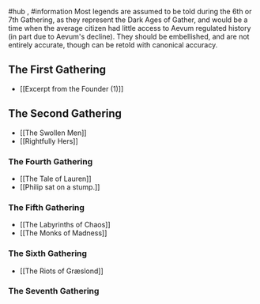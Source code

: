 #hub , #information 
Most legends are assumed to be told during the 6th or 7th Gathering, as they represent the Dark Ages of Gather, and would be a time when the average citizen had little access to Aevum regulated history (in part due to Aevum's decline). They should be embellished, and are not entirely accurate, though can be retold with canonical accuracy.

## The First Gathering
- [[Excerpt from the Founder (1)]]

## The Second Gathering
- [[The Swollen Men]]
- [[Rightfully Hers]]

### The Fourth Gathering
- [[The Tale of Lauren]]
- [[Philip sat on a stump.]]

### The Fifth Gathering
- [[The Labyrinths of Chaos]]
- [[The Monks of Madness]]

### The Sixth Gathering
- [[The Riots of Græslond]]

### The Seventh Gathering
